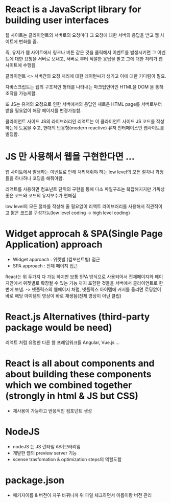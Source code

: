 # React is a JavaScript library for building user interfaces

웹 사이트는 클라이언트의 서버로의 요청마다 그 요청에 대한 서버의 응답을 받고 웹 사이트에 변화를 줌.

즉, 유저가 웹 사이트에서 링크나 버튼 같은 것을 클릭해서 이벤트를 발생시키면 그 이벤트에 대한 요청을 서버로 보내고, 서버로 부터 적절한 응답을 받고 그에 대한 처리가 웹 사이트에 수행됨.

클라이언트 <> 서버간의 요청 처리에 대한 레이턴씨가 생기고 이에 대한 기다림이 필요.

자바스크립트는 웹의 구조적인 형태를 나타내는 마크업언어인 HTML을 DOM 을 통해 조작을 가능케함.

또 JS는 유저의 요청으로 인한 서버에서의 응답인 새로운 HTML page를 서버로부터 받을 필요없이 해당 페이지를 변경가능함.

클라이언트 사이드 JS의 라이브러리인 리액트는 이 클라이언트 사이드 JS 코드를 작성하는데 도움을 주고, 현대의 반응형(modern reactive) 유저 인터페이스인 웹사이트를 빌딩함.

# JS 만 사용해서 웹을 구현한다면 ...

웹 사이트에서 발생하는 이벤트로 인해 처리해줘야 하는 low level의 모든 절차나 과정들을 하나하나 코딩을 해줘야함.

리액트를 사용하면 컴포넌트 단위의 구현을 통해 다소 파일구조는 복잡해지지만 가독성 좋은 코드와 코드의 유지보수가 편해짐

low level의 모든 절차를 작성해 줄 필요없이 리액트 라이브러리를 사용해서 직관적이고 짧은 코드를 구성가능(low level coding -> high level coding)

# Widget approcah & SPA(Single Page Application) approach

- Widget approach : 위젯별 (컴포넌트별) 접근
- SPA approach : 전체 페이지 접근

React는 위 두가지 다 가능 하지만 보통 SPA 방식으로 사용되어서 전체페이지와 페이지안에서 위젯별로 확장될 수 있는 기능 까지 포함한 것들을 서버에서 클라이언트로 한번에 보냄.
-> 넷플릭스의 웹페이지 처럼, 넷플릭스 아이템에 커서를 올리면 로딩없이 바로 해당 아이템의 영상이 바로 재생됨(전체 영상이 아닌 클립)

# React.js Alternatives (third-party package would be need)

리액트 처럼 유명한 다른 웹 프레임워크들
Angular, Vue.js ...

# React is all about components and about building these components which we combined together (strongly in html & JS but CSS)

- 재사용이 가능하고 반응적인 컴포넌트 생성

# NodeJS
- nodeJS 는 JS 런타임 라이브러리임
- 개발한 웹의 preview server 기능
- scense trasfomation & optimization steps의 역할도함

# package.json
- 패키지이름 & 버전이 자꾸 바뀌니까 위 파일 체크하면서 이름이랑 버전 관리


